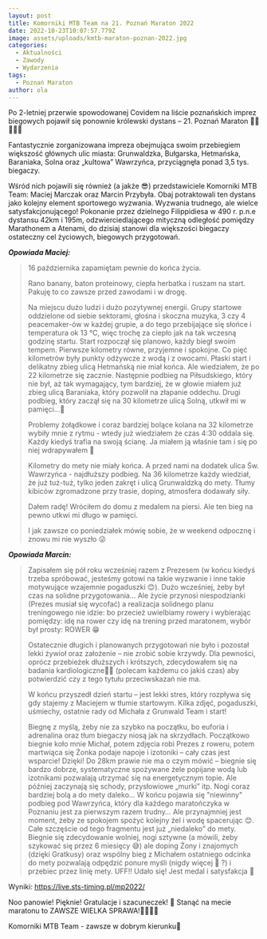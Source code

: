 ```yaml
---
layout: post
title: Komorniki MTB Team na 21. Poznań Maraton 2022
date: 2022-10-23T10:07:57.779Z
image: assets/uploads/kmtb-maraton-poznan-2022.jpg
categories:
  - Aktualności
  - Zawody
  - Wydarzenia
tags:
  - Poznań Maraton
author: ola
---
```

Po 2-letniej przerwie spowodowanej Covidem na liście poznańskich imprez biegowych pojawił się ponownie królewski dystans – 21. Poznań Maraton 🏃‍♀️🏃🏃‍♂️
<!--more-->

Fantastycznie zorganizowana impreza obejmująca swoim przebiegiem większość głównych ulic miasta: Grunwaldzka, Bułgarska, Hetmańska, Baraniaka, Solna oraz „kultowa” Wawrzyńca, przyciągnęła ponad 3,5 tys. biegaczy.

Wśród nich pojawili się również (a jakże 😎) przedstawiciele Komorniki MTB Team: Maciej Marczak oraz Marcin Przybyła. Obaj potraktowali ten dystans jako kolejny element sportowego wyzwania. Wyzwania trudnego, ale wielce satysfakcjonującego! Pokonanie przez dzielnego Filippidiesa w 490 r. p.n.e dystansu 42km i 195m, odzwierciedlającego mityczną odległość pomiędzy Marathonem a Atenami, do dzisiaj stanowi dla większości biegaczy ostateczny cel życiowych, biegowych przygotowań.

***Opowiada Maciej:***

> 16 października zapamiętam pewnie do końca życia.
>
> Rano banany, baton proteinowy, ciepła herbatka i ruszam na start. Pakuję to co zawsze przed zawodami i w drogę.
>
> Na miejscu dużo ludzi i dużo pozytywnej energii. Grupy startowe oddzielone od siebie sektorami, głośna i skoczna muzyka, 3 czy 4 peacemaker-ów w każdej grupie, a do tego przebijające się słońce i temperatura ok 13 °C, więc trochę za ciepło jak na tak wczesną godzinę startu. Start rozpoczął się planowo, każdy biegł swoim tempem. Pierwsze kilometry równe, przyjemne i spokojne. Co pięć kilometrów były punkty odżywcze z wodą i z owocami. Płaski start i delikatny zbieg ulicą Hetmańską nie miał końca. Ale wiedziałem, że po 22 kilometrze się zacznie. Następnie podbieg na Piłsudskiego, który nie był, aż tak wymagający, tym bardziej, że w głowie miałem już zbieg ulicą Baraniaka, który pozwolił na złapanie oddechu. Drugi podbieg, który zaczął się na 30 kilometrze ulicą Solną, utkwił mi w pamięci...🥴
>
> Problemy żołądkowe i coraz bardziej bolące kolana na 32 kilometrze wybiły mnie z rytmu - wtedy już wiedziałem że czas 4:30 oddala się. Każdy kiedyś trafia na swoją ścianę. Ja miałem ją właśnie tam i się po niej wdrapywałem 🥵
>
> Kilometry do mety nie miały końca. A przed nami na dodatek ulica Św. Wawrzyńca - najdłuższy podbieg. Na 36 kilometrze każdy wiedział, że już tuż-tuż, tylko jeden zakręt i ulicą Grunwaldzką do mety. Tłumy kibiców zgromadzone przy trasie, doping, atmosfera dodawały siły.
>
> Dałem radę! Wróciłem do domu z medalem na piersi. Ale ten bieg na pewno utkwi mi długo w pamięci.
>
> I jak zawsze co poniedziałek mówię sobie, że w weekend odpocznę i znowu mi nie wyszło 😜

***Opowiada Marcin:***

> Zapisałem się pół roku wcześniej razem z Prezesem (w końcu kiedyś trzeba spróbować, jesteśmy gotowi na takie wyzwanie i inne takie motywujące wzajemnie pogaduszki 😊). Dużo wcześniej, żeby był czas na solidne przygotowania… Ale życie przynosi niespodzianki (Prezes musiał się wycofać) a realizacja solidnego planu treningowego nie idzie: bo przecież uwielbiamy rowery i wybierając pomiędzy: idę na rower czy idę na trening przed maratonem, wybór był prosty: ROWER 😁
>
> Ostatecznie długich i planowanych przygotowań nie było i pozostał lekki żywioł oraz założenie – nie zrobić sobie krzywdy. Dla pewności, oprócz przebieżek dłuższych i krótszych, zdecydowałem się na badania kardiologiczne👩‍⚕️ (polecam każdemu co jakiś czas) aby potwierdzić czy z tego tytułu przeciwskazań nie ma.
>
> W końcu przyszedł dzień startu – jest lekki stres, który rozpływa się gdy stajemy z Maciejem w tłumie startowym. Kilka zdjęć, pogaduszki, uśmiechy, ostatnie rady od Michała z Grunwald Team i start!
>
> Biegnę z myślą, żeby nie za szybko na początku, bo euforia i adrenalina oraz tłum biegaczy niosą jak na skrzydłach. Początkowo biegnie koło mnie Michał, potem zdjęcia robi Prezes z roweru, potem martwiąca się Żonka podaje napoje i izotoniki – cały czas jest wsparcie! Dzięki! Do 28km prawie nie ma o czym mówić – biegnie się bardzo dobrze, systematyczne spożywane żele popijane wodą lub izotnikami pozwalają utrzymać się na energetycznym topie. Ale później zaczynają się schody, przysłowiowe „murki” itp. Nogi coraz bardziej bolą a do mety daleko… W końcu pojawia się "niewinny" podbieg pod Wawrzyńca, który dla każdego maratończyka w Poznaniu jest za pierwszym razem trudny… Ale przynajmniej jest moment, żeby ze spokojem spożyć kolejny żel i wodę spacerując 😊. Całe szczęście od tego fragmentu jest już „niedaleko” do mety. Biegnie się zdecydowanie wolniej, nogi sztywne (a mówili, żeby szykować się przez 6 miesięcy 😅) ale doping Żony i znajomych (dzięki Gratkusy) oraz wspólny bieg z Michałem ostatniego odcinka do mety pozwalają odpędzić ponure myśli (nigdy więcej 🤔 ?) i przebiec przez linię mety. UFF!! Udało się! Jest medal i satysfakcja 💪

Wyniki: <https://live.sts-timing.pl/mp2022/>

Noo panowie! Pięknie! Gratulacje i szacuneczek! 👊 Stanąć na mecie maratonu to ZAWSZE WIELKA SPRAWA!👏👏👏👏

Komorniki MTB Team - zawsze w dobrym kierunku🙂